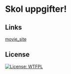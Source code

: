 # Skol uppgifter!

## Links
[movie_site](https://flillip.github.io/skol-uppgifter-web/movie_site/index.html)

## License
[![License: WTFPL](https://img.shields.io/badge/License-WTFPL-brightgreen.svg)](http://www.wtfpl.net/about/)
